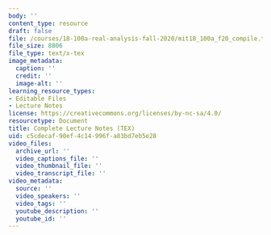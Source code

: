 ```yaml
---
body: ''
content_type: resource
draft: false
file: /courses/18-100a-real-analysis-fall-2020/mit18_100a_f20_compile.tex
file_size: 8806
file_type: text/x-tex
image_metadata:
  caption: ''
  credit: ''
  image-alt: ''
learning_resource_types:
- Editable Files
- Lecture Notes
license: https://creativecommons.org/licenses/by-nc-sa/4.0/
resourcetype: Document
title: Complete Lecture Notes (TEX)
uid: c5cdecaf-90ef-4c14-996f-a83bd7eb5e28
video_files:
  archive_url: ''
  video_captions_file: ''
  video_thumbnail_file: ''
  video_transcript_file: ''
video_metadata:
  source: ''
  video_speakers: ''
  video_tags: ''
  youtube_description: ''
  youtube_id: ''
---
```


